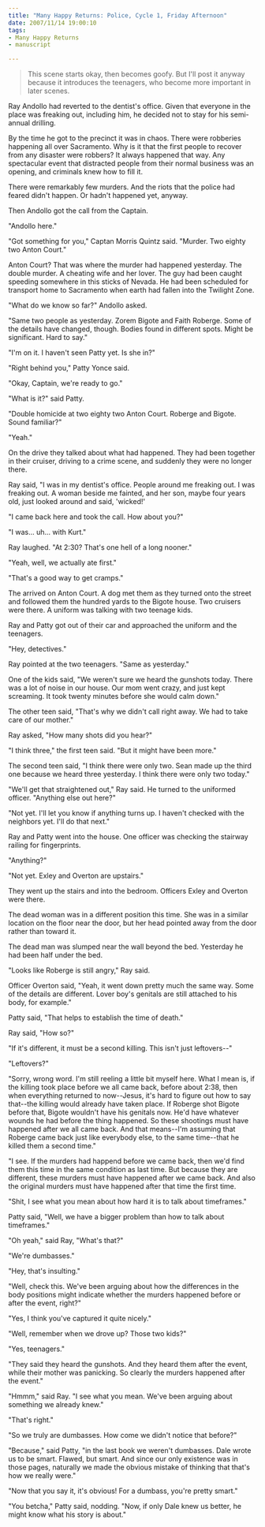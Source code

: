 ```yaml
--- 
title: "Many Happy Returns: Police, Cycle 1, Friday Afternoon"
date: 2007/11/14 19:00:10
tags: 
- Many Happy Returns
- manuscript

---
```


<blockquote>This scene starts okay, then becomes goofy.  But I'll post it anyway because it introduces the teenagers, who become more important in later scenes.</blockquote>
Ray Andollo had reverted to the dentist's office.  Given that everyone in the place was freaking out, including him, he decided not to stay for his semi-annual drilling.

By the time he got to the precinct it was in chaos.  There were robberies happening all over Sacramento.  Why is it that the first people to recover from any disaster were robbers?  It always happened that way.  Any spectacular event that distracted people from their normal business was an opening, and criminals knew how to fill it.

There were remarkably few murders.  And the riots that the police had feared didn't happen.  Or hadn't happened yet, anyway.

Then Andollo got the call from the Captain.

"Andollo here."

"Got something for you," Captan Morris Quintz said.  "Murder.  Two eighty two Anton Court."

Anton Court?  That was where the murder had happened yesterday.  The double murder.  A cheating wife and her lover.  The guy had been caught speeding somewhere in this sticks of Nevada.  He had been scheduled for transport home to Sacramento when earth had fallen into the Twilight Zone.

"What do we know so far?" Andollo asked.

"Same two people as yesterday.  Zorem Bigote and Faith Roberge.  Some of the details have changed, though.  Bodies found in different spots.  Might be significant.  Hard to say."

"I'm on it.  I haven't seen Patty yet.  Is she in?"

"Right behind you," Patty Yonce said.

"Okay, Captain, we're ready to go."

"What is it?" said Patty.

"Double homicide at two eighty two Anton Court.  Roberge and Bigote.  Sound familiar?"

"Yeah."

On the drive they talked about what had happened.  They had been together in their cruiser, driving to a crime scene, and suddenly they were no longer there.

Ray said, "I was in my dentist's office.  People around me freaking out.  I was freaking out.  A woman beside me fainted, and her son, maybe four years old, just looked around and said, 'wicked!'

"I came back here and took the call.  How about you?"

"I was... uh... with Kurt."

Ray laughed.  "At 2:30?  That's one hell of a long nooner."

"Yeah, well, we actually ate first."

"That's a good way to get cramps."

The arrived on Anton Court.  A dog met them as they turned onto the street and followed them the hundred yards to the Bigote house.  Two cruisers were there.  A uniform was talking with two teenage kids.

Ray and Patty got out of their car and approached the uniform and the teenagers.

"Hey, detectives."

Ray pointed at the two teenagers.  "Same as yesterday."

One of the kids said, "We weren't sure we heard the gunshots today.  There was a lot of noise in our house.  Our mom went crazy, and just kept screaming.  It took twenty minutes before she would calm down."

The other teen said, "That's why we didn't call right away.  We had to take care of our mother."

Ray asked, "How many shots did you hear?"

"I think three," the first teen said.  "But it might have been more."

The second teen said, "I think there were only two.  Sean made up the third one because we heard three yesterday.  I think there were only two today."

"We'll get that straightened out," Ray said.  He turned to the uniformed officer.  "Anything else out here?"

"Not yet.  I'll let you know if anything turns up.  I haven't checked with the neighbors yet.  I'll do that next."

Ray and Patty went into the house.  One officer was checking the stairway railing for fingerprints.

"Anything?"

"Not yet.  Exley and Overton are upstairs."

They went up the stairs and into the bedroom.  Officers Exley and Overton were there.

The dead woman was in a different position this time.  She was in a similar location on the floor near the door, but her head pointed away from the door rather than toward it.

The dead man was slumped near the wall beyond the bed.  Yesterday he had been half under the bed.

"Looks like Roberge is still angry," Ray said.

Officer Overton said, "Yeah, it went down pretty much the same way.  Some of the details are different.  Lover boy's genitals are still attached to his body, for example."

Patty said, "That helps to establish the time of death."

Ray said, "How so?"

"If it's different, it must be a second killing.  This isn't just leftovers--"

"Leftovers?"

"Sorry, wrong word.  I'm still reeling a little bit myself here.  What I mean is, if the killing took place before we all came back, before about 2:38, then when everything returned to now--Jesus, it's hard to figure out how to say that--the killing would already have taken place.  If Roberge shot Bigote before that, Bigote wouldn't have his genitals now.  He'd have whatever wounds he had before the thing happened.  So these shootings must have happened after we all came back.  And that means--I'm assuming that Roberge came back just like everybody else, to the same time--that he killed them a second time."

"I see.  If the murders had happend before we came back, then we'd find them this time in the same condition as last time.  But because they are different, these murders must have happened after we came back.  And also the original murders must have happened after that time the first time.

"Shit, I see what you mean about how hard it is to talk about timeframes."

Patty said, "Well, we have a bigger problem than how to talk about timeframes."

"Oh yeah," said Ray, "What's that?"

"We're dumbasses."

"Hey, that's insulting."

"Well, check this.  We've been arguing about how the differences in the body positions might indicate whether the murders happened before or after the event, right?"

"Yes, I think you've captured it quite nicely."

"Well, remember when we drove up?  Those two kids?"

"Yes, teenagers."

"They said they heard the gunshots.  And they heard them after the event, while their mother was panicking.  So clearly the murders happened after the event."

"Hmmm," said Ray.  "I see what you mean.  We've been arguing about something we already knew."

"That's right."

"So we truly are dumbasses.  How come we didn't notice that before?"

"Because," said Patty, "in the last book we weren't dumbasses.  Dale wrote us to be smart.  Flawed, but smart.  And since our only existence was in those pages, naturally we made the obvious mistake of thinking that that's how we really were."

"Now that you say it, it's obvious!  For a dumbass, you're pretty smart."

"You betcha," Patty said, nodding.  "Now, if only Dale knew us better, he might know what his story is about."
